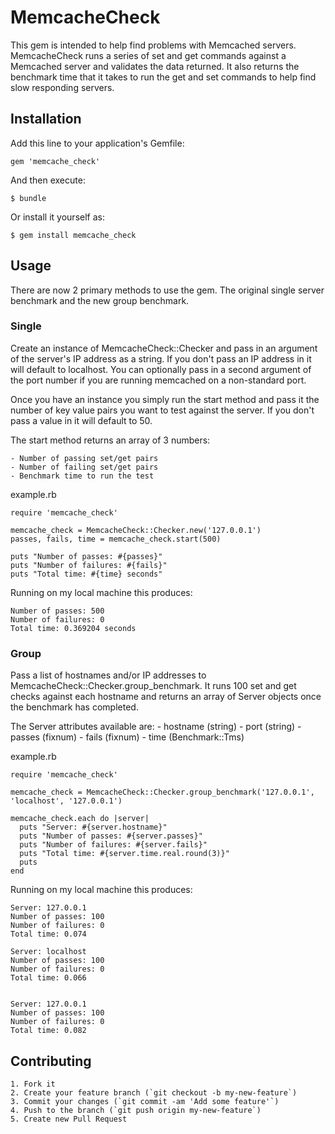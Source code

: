 # MemcacheCheck

  This gem is intended to help find problems with Memcached servers.
  MemcacheCheck runs a series of set and get commands against a Memcached
  server and validates the data returned. It also returns the benchmark
  time that it takes to run the get and set commands to help find slow
  responding servers.


## Installation

Add this line to your application's Gemfile:

    gem 'memcache_check'

And then execute:

    $ bundle

Or install it yourself as:

    $ gem install memcache_check


## Usage

There are now 2 primary methods to use the gem. The original single server
benchmark and the new group benchmark.

### Single

Create an instance of MemcacheCheck::Checker and pass in an argument of
the server's IP address as a string. If you don't pass an IP address in it
will default to localhost.  You can optionally pass in a second argument of
the port number if you are running memcached on a non-standard port.

Once you have an instance you simply run the start method and pass it the
number of key value pairs you want to test against the server. If you don't
pass a value in it will default to 50.

The start method returns an array of 3 numbers:

    - Number of passing set/get pairs
    - Number of failing set/get pairs
    - Benchmark time to run the test

example.rb

    require 'memcache_check'

    memcache_check = MemcacheCheck::Checker.new('127.0.0.1')
    passes, fails, time = memcache_check.start(500)

    puts "Number of passes: #{passes}"
    puts "Number of failures: #{fails}"
    puts "Total time: #{time} seconds"

Running on my local machine this produces:

    Number of passes: 500
    Number of failures: 0
    Total time: 0.369204 seconds

### Group

Pass a list of hostnames and/or IP addresses to
MemcacheCheck::Checker.group_benchmark. It runs 100 set and get checks
against each hostname and returns an array of Server objects once the
benchmark has completed.

The Server attributes available are:
    - hostname   (string)
    - port       (string)
    - passes     (fixnum)
    - fails      (fixnum)
    - time       (Benchmark::Tms)

example.rb

    require 'memcache_check'

    memcache_check = MemcacheCheck::Checker.group_benchmark('127.0.0.1', 'localhost', '127.0.0.1')

    memcache_check.each do |server|
      puts "Server: #{server.hostname}"
      puts "Number of passes: #{server.passes}"
      puts "Number of failures: #{server.fails}"
      puts "Total time: #{server.time.real.round(3)}"
      puts
    end

Running on my local machine this produces:

    Server: 127.0.0.1
    Number of passes: 100
    Number of failures: 0
    Total time: 0.074

    Server: localhost
    Number of passes: 100
    Number of failures: 0
    Total time: 0.066


    Server: 127.0.0.1
    Number of passes: 100
    Number of failures: 0
    Total time: 0.082


## Contributing

    1. Fork it
    2. Create your feature branch (`git checkout -b my-new-feature`)
    3. Commit your changes (`git commit -am 'Add some feature'`)
    4. Push to the branch (`git push origin my-new-feature`)
    5. Create new Pull Request
